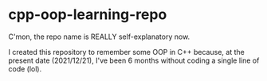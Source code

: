# cpp-oop-learning-repo
C'mon, the repo name is REALLY self-explanatory now.

I created this repository to remember some OOP in C++ because, at the present date (2021/12/21), I've been 6 months without coding a single line of code (lol).
